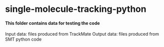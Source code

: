 # single-molecule-tracking-python
#### This folder contains data for testing the code

Input data:     files produced from TrackMate
Output data:    files produced from SMT python code
